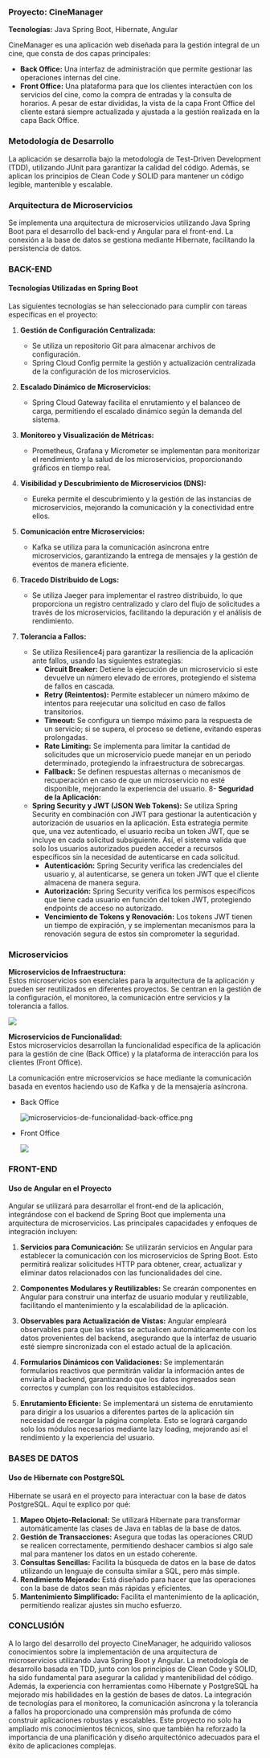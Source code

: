 ### Proyecto: CineManager

**Tecnologías:** Java Spring Boot, Hibernate, Angular

CineManager es una aplicación web diseñada para la gestión integral de un cine, que consta de dos capas principales:

- **Back Office:** Una interfaz de administración que permite gestionar las operaciones internas del cine.
- **Front Office:** Una plataforma para que los clientes interactúen con los servicios del cine, como la compra de entradas y la consulta de horarios. A pesar de estar divididas, la vista de la capa Front Office del cliente estará siempre actualizada y ajustada a la gestión realizada en la capa Back Office.

### Metodología de Desarrollo

La aplicación se desarrolla bajo la metodología de Test-Driven Development (TDD), utilizando JUnit para garantizar la calidad del código. Además, se aplican los principios de Clean Code y SOLID para mantener un código legible, mantenible y escalable.

### Arquitectura de Microservicios

Se implementa una arquitectura de microservicios utilizando Java Spring Boot para el desarrollo del back-end y Angular para el front-end. La conexión a la base de datos se gestiona mediante Hibernate, facilitando la persistencia de datos.

### BACK-END

#### Tecnologías Utilizadas en Spring Boot

Las siguientes tecnologías se han seleccionado para cumplir con tareas específicas en el proyecto:

1. **Gestión de Configuración Centralizada:**
   
   - Se utiliza un repositorio Git para almacenar archivos de configuración.
   - Spring Cloud Config permite la gestión y actualización centralizada de la configuración de los microservicios.

2. **Escalado Dinámico de Microservicios:**
   
   - Spring Cloud Gateway facilita el enrutamiento y el balanceo de carga, permitiendo el escalado dinámico según la demanda del sistema.

3. **Monitoreo y Visualización de Métricas:**
   
   - Prometheus, Grafana y Micrometer se implementan para monitorizar el rendimiento y la salud de los microservicios, proporcionando gráficos en tiempo real.

4. **Visibilidad y Descubrimiento de Microservicios (DNS):**
   
   - Eureka permite el descubrimiento y la gestión de las instancias de microservicios, mejorando la comunicación y la conectividad entre ellos.

5. **Comunicación entre Microservicios:**
   
   - Kafka se utiliza para la comunicación asíncrona entre microservicios, garantizando la entrega de mensajes y la gestión de eventos de manera eficiente.

6. **Tracedo Distribuido de Logs:**
   
   - Se utiliza Jaeger para implementar el rastreo distribuido, lo que proporciona un registro centralizado y claro del flujo de solicitudes a través de los microservicios, facilitando la depuración y el análisis de rendimiento.

7. **Tolerancia a Fallos:**
   
   - Se utiliza Resilience4j para garantizar la resiliencia de la aplicación ante fallos, usando las siguientes estrategias:
     - **Circuit Breaker:** Detiene la ejecución de un microservicio si este devuelve un número elevado de errores, protegiendo el sistema de fallos en cascada.
     - **Retry (Reintentos):** Permite establecer un número máximo de intentos para reejecutar una solicitud en caso de fallos transitorios.
     - **Timeout:** Se configura un tiempo máximo para la respuesta de un servicio; si se supera, el proceso se detiene, evitando esperas prolongadas.
     - **Rate Limiting:** Se implementa para limitar la cantidad de solicitudes que un microservicio puede manejar en un periodo determinado, protegiendo la infraestructura de sobrecargas.
     - **Fallback:** Se definen respuestas alternas o mecanismos de recuperación en caso de que un microservicio no esté disponible, mejorando la experiencia del usuario.
       8- **Seguridad de la Aplicación:**
   - **Spring Security y JWT (JSON Web Tokens):** Se utiliza Spring Security en combinación con JWT para gestionar la autenticación y autorización de usuarios en la aplicación. Esta estrategia permite que, una vez autenticado, el usuario reciba un token JWT, que se incluye en cada solicitud subsiguiente. Así, el sistema valida que solo los usuarios autorizados pueden acceder a recursos específicos sin la necesidad de autenticarse en cada solicitud.
     - **Autenticación:** Spring Security verifica las credenciales del usuario y, al autenticarse, se genera un token JWT que el cliente almacena de manera segura.
     - **Autorización:** Spring Security verifica los permisos específicos que tiene cada usuario en función del token JWT, protegiendo endpoints de acceso no autorizado.
     - **Vencimiento de Tokens y Renovación:** Los tokens JWT tienen un tiempo de expiración, y se implementan mecanismos para la renovación segura de estos sin comprometer la seguridad.

### Microservicios

**Microservicios de Infraestructura:**  
Estos microservicios son esenciales para la arquitectura de la aplicación y pueden ser reutilizados en diferentes proyectos. Se centran en la gestión de la configuración, el monitoreo, la comunicación entre servicios y la tolerancia a fallos.

![](/home/josepc/snap/marktext/9/.config/marktext/images/2024-10-29-14-23-12-microservicios-de-arquitectura.png)

**Microservicios de Funcionalidad:**  
Estos microservicios desarrollan la funcionalidad específica de la aplicación para la gestión de cine (Back Office) y la plataforma de interacción para los clientes (Front Office). 

La comunicación entre microservicios se hace mediante la comunicación basada en eventos haciendo uso de Kafka y de la mensajería asíncrona.

- Back Office
  
  ![microservicios-de-funcionalidad-back-office.png](/home/josepc/Documents/Work/Proyects/springboot-hibernate-angular/microservicios-de-funcionalidad-back-office.png)

- Front Office
  
  ![](/home/josepc/snap/marktext/9/.config/marktext/images/2024-10-29-13-08-03-microservicios-de-funcionalidad-front-office.png.png)
  
  ### 

### FRONT-END

#### Uso de Angular en el Proyecto

Angular se utilizará para desarrollar el front-end de la aplicación, integrándose con el backend de Spring Boot que implementa una arquitectura de microservicios. Las principales capacidades y enfoques de integración incluyen:

1. **Servicios para Comunicación:** Se utilizarán servicios en Angular para establecer la comunicación con los microservicios de Spring Boot. Esto permitirá realizar solicitudes HTTP para obtener, crear, actualizar y eliminar datos relacionados con las funcionalidades del cine.

2. **Componentes Modulares y Reutilizables:** Se crearán componentes en Angular para construir una interfaz de usuario modular y reutilizable, facilitando el mantenimiento y la escalabilidad de la aplicación.

3. **Observables para Actualización de Vistas:** Angular empleará observables para que las vistas se actualicen automáticamente con los datos provenientes del backend, asegurando que la interfaz de usuario esté siempre sincronizada con el estado actual de la aplicación.

4. **Formularios Dinámicos con Validaciones:** Se implementarán formularios reactivos que permitirán validar la información antes de enviarla al backend, garantizando que los datos ingresados sean correctos y cumplan con los requisitos establecidos.

5. **Enrutamiento Eficiente:** Se implementará un sistema de enrutamiento para dirigir a los usuarios a diferentes partes de la aplicación sin necesidad de recargar la página completa. Esto se logrará cargando solo los módulos necesarios mediante lazy loading, mejorando así el rendimiento y la experiencia del usuario.

### BASES DE DATOS

#### Uso de Hibernate con PostgreSQL

Hibernate se usará en el proyecto para interactuar con la base de datos PostgreSQL. Aquí te explico por qué:

1. **Mapeo Objeto-Relacional:** Se utilizará Hibernate para transformar automáticamente las clases de Java en tablas de la base de datos.
2. **Gestión de Transacciones:** Asegura que todas las operaciones CRUD se realicen correctamente, permitiendo deshacer cambios si algo sale mal para mantener los datos en un estado coherente.
3. **Consultas Sencillas:** Facilita la búsqueda de datos en la base de datos utilizando un lenguaje de consulta similar a SQL, pero más simple.
4. **Rendimiento Mejorado:** Está diseñado para hacer que las operaciones con la base de datos sean más rápidas y eficientes.
5. **Mantenimiento Simplificado:** Facilita el mantenimiento de la aplicación, permitiendo realizar ajustes sin mucho esfuerzo.

### CONCLUSIÓN

A lo largo del desarrollo del proyecto CineManager, he adquirido valiosos conocimientos sobre la implementación de una arquitectura de microservicios utilizando Java Spring Boot y Angular. La metodología de desarrollo basada en TDD, junto con los principios de Clean Code y SOLID, ha sido fundamental para asegurar la calidad y mantenibilidad del código. Además, la experiencia con herramientas como Hibernate y PostgreSQL ha mejorado mis habilidades en la gestión de bases de datos. La integración de tecnologías para el monitoreo, la comunicación asíncrona y la tolerancia a fallos ha proporcionado una comprensión más profunda de cómo construir aplicaciones robustas y escalables. Este proyecto no solo ha ampliado mis conocimientos técnicos, sino que también ha reforzado la importancia de una planificación y diseño arquitectónico adecuados para el éxito de aplicaciones complejas.
